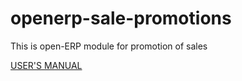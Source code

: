openerp-sale-promotions
=======================

This is open-ERP module for promotion of sales

[USER'S MANUAL](https://github.com/openlabs/openerp-sale-promotions/wiki)

